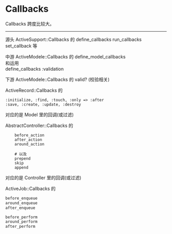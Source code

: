 # Callbacks

Callbacks 跨度比较大。

----------

源头 ActiveSupport::Callbacks 的
define_callbacks
run_callbacks
set_callback
等

中游 ActiveModele::Callbacks 的
define_model_callbacks  
和运用  
define_callbacks :validation

下游
ActiveModele::Callbacks 的
valid? (校验相关)

ActiveRecord::Callbacks 的

    :initialize, :find, :touch, :only => :after
    :save, :create, :update, :destroy
对应的是 Model 里的回调(或过滤)

AbstractController::Callbacks 的

```
    before_action
    after_action
    around_action
    
    # 以及
    prepend
    skip
    append
```

对应的是 Controller 里的回调(或过滤)

ActiveJob::Callbacks 的

```ruby
before_enqueue
around_enqueue
after_enqueue

before_perform
around_perform
after_perform
```
